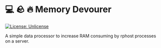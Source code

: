 # 💻 🪨 🔥 Memory Devourer

[![License: Unlicense](https://img.shields.io/badge/license-Unlicense-blue.svg)](http://unlicense.org/)

A simple data processor to increase RAM consuming by rphost processes on a server.
